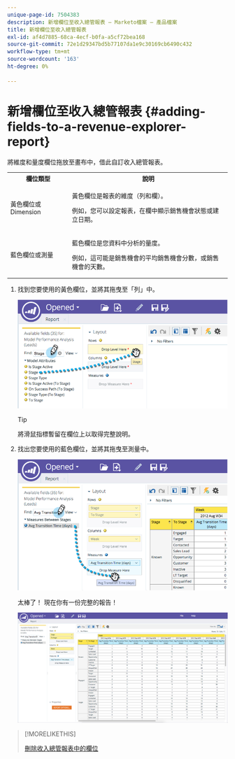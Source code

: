 ```yaml
---
unique-page-id: 7504383
description: 新增欄位至收入總管報表 — Marketo檔案 — 產品檔案
title: 新增欄位至收入總管報表
exl-id: af4d7885-68ca-4ecf-b0fa-a5cf72bea168
source-git-commit: 72e1d29347bd5b77107da1e9c30169cb6490c432
workflow-type: tm+mt
source-wordcount: '163'
ht-degree: 0%

---
```


# 新增欄位至收入總管報表 {#adding-fields-to-a-revenue-explorer-report}

將維度和量度欄位拖放至畫布中，借此自訂收入總管報表。

<table> 
 <tbody> 
  <tr> 
   <th>欄位類型</th> 
   <th>說明</th> 
  </tr> 
  <tr> 
   <td>黃色欄位或Dimension</td> 
   <td><p>黃色欄位是報表的維度（列和欄）。</p><p>例如，您可以設定報表，在欄中顯示銷售機會狀態或建立日期。</p></td> 
  </tr> 
  <tr> 
   <td>藍色欄位或測量</td> 
   <td><p>藍色欄位是您資料中分析的量度。</p><p>例如，這可能是銷售機會的平均銷售機會分數，或銷售機會的天數。</p></td> 
  </tr> 
 </tbody> 
</table>

1. 找到您要使用的黃色欄位，並將其拖曳至「列」中。

   ![](assets/image2015-3-24-15-3a22-3a34.png)

   >[!TIP]
   >
   >將滑鼠指標暫留在欄位上以取得完整說明。

1. 找出您要使用的藍色欄位，並將其拖曳至測量中。

   ![](assets/image2015-3-24-15-3a53-3a5.png)

   太棒了！ 現在你有一份完整的報告！

   ![](assets/image2015-3-24-15-3a55-3a7.png)

>[!MORELIKETHIS]
>
>[刪除收入總管報表中的欄位](/help/marketo/product-docs/reporting/revenue-cycle-analytics/revenue-explorer/deleting-a-field-in-a-revenue-explorer-report.md)
